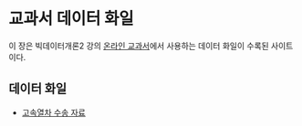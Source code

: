 # 교과서 데이터 화일

이 장은 빅데이터개론2 강의 [온라인 교과서](https://uos-bigdata.github.io/bigdatabook/intro.html)에서 사용하는 데이터 화일이 수록된 사이트이다.


## 데이터 화일

- [고속열차 수송 자료](./data/train-data-01.csv)





